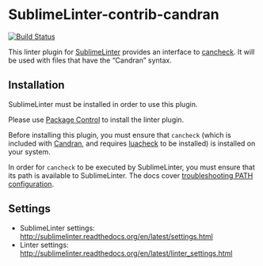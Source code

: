 SublimeLinter-contrib-candran
================================

[![Build Status](https://travis-ci.org/SublimeLinter/SublimeLinter-contrib-cancheck.svg?branch=master)](https://travis-ci.org/SublimeLinter/SublimeLinter-contrib-cancheck)

This linter plugin for [SublimeLinter](https://github.com/SublimeLinter/SublimeLinter) provides an interface to [cancheck](https://github.com/Reuh/candran). It will be used with files that have the “Candran” syntax.

## Installation
SublimeLinter must be installed in order to use this plugin. 

Please use [Package Control](https://packagecontrol.io) to install the linter plugin.

Before installing this plugin, you must ensure that `cancheck` (which is included with [Candran](https://github.com/Reuh/candran), and requires [luacheck](https://github.com/luarocks/luacheck) to be installed) is installed on your system.

In order for `cancheck` to be executed by SublimeLinter, you must ensure that its path is available to SublimeLinter. The docs cover [troubleshooting PATH configuration](http://sublimelinter.readthedocs.io/en/latest/troubleshooting.html#finding-a-linter-executable).

## Settings
- SublimeLinter settings: http://sublimelinter.readthedocs.org/en/latest/settings.html
- Linter settings: http://sublimelinter.readthedocs.org/en/latest/linter_settings.html
